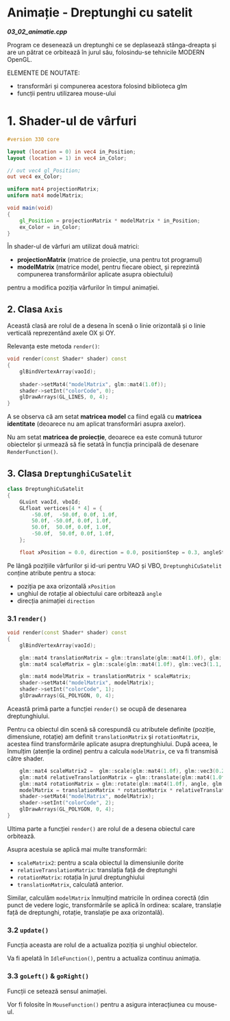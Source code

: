 # Animație - Dreptunghi cu satelit

**_03_02_animatie.cpp_**

Program ce desenează un dreptunghi ce se deplasează stânga-dreapta și are un pătrat ce orbitează
în jurul său, folosindu-se tehnicile MODERN OpenGL.

ELEMENTE DE NOUTATE:
- transformări și compunerea acestora folosind biblioteca glm
- funcții pentru utilizarea mouse-ului

# 1. Shader-ul de vârfuri
```vert
#version 330 core

layout (location = 0) in vec4 in_Position;   
layout (location = 1) in vec4 in_Color;      

// out vec4 gl_Position;
out vec4 ex_Color;     

uniform mat4 projectionMatrix;
uniform mat4 modelMatrix;

void main(void)
{
    gl_Position = projectionMatrix * modelMatrix * in_Position;
    ex_Color = in_Color;
} 
```
În shader-ul de vârfuri am utilizat două matrici:
- **projectionMatrix** (matrice de proiecție, una pentru tot programul)
- **modelMatrix** (matrice model, pentru fiecare obiect, și reprezintă compunerea
  transformărilor aplicate asupra obiectului)

pentru a modifica poziția vârfurilor în timpul animației.

## 2. Clasa `Axis`
Această clasă are rolul de a desena în scenă o linie orizontală și o linie verticală reprezentând
axele OX și OY.

Relevanța este metoda `render()`:
```cpp
void render(const Shader* shader) const
{
    glBindVertexArray(vaoId);
    
    shader->setMat4("modelMatrix", glm::mat4(1.0f));
    shader->setInt("colorCode", 0);
    glDrawArrays(GL_LINES, 0, 4);
}
```
A se observa că am setat **matricea model** ca fiind egală cu **matricea identitate**
(deoarece nu am aplicat transformări asupra axelor).

Nu am setat **matricea de proiecție**, deoarece ea este comună tuturor obiectelor și urmează
să fie setată în funcția principală de desenare `RenderFunction()`.

## 3. Clasa `DreptunghiCuSatelit`

```cpp
class DreptunghiCuSatelit
{
	GLuint vaoId, vboId;
	GLfloat vertices[4 * 4] = {
		-50.0f,  -50.0f, 0.0f, 1.0f,
		50.0f, -50.0f, 0.0f, 1.0f,
		50.0f,  50.0f, 0.0f, 1.0f,
		-50.0f,  50.0f, 0.0f, 1.0f,
	};

	float xPosition = 0.0, direction = 0.0, positionStep = 0.3, angleStep = 0.0002, angle = 0;
```

Pe lângă pozițiile vârfurilor și id-uri pentru VAO și VBO, `DreptunghiCuSatelit`
conține atribute pentru a stoca:
- poziția pe axa orizontală `xPosition`
- unghiul de rotație al obiectului care orbitează `angle`
- direcția animației `direction`

### 3.1 `render()`
```cpp
void render(const Shader* shader) const
{
    glBindVertexArray(vaoId);

    glm::mat4 translationMatrix = glm::translate(glm::mat4(1.0f), glm::vec3(xPosition, 0.0, 0.0));
    glm::mat4 scaleMatrix = glm::scale(glm::mat4(1.0f), glm::vec3(1.1, 0.3, 0.0));

    glm::mat4 modelMatrix = translationMatrix * scaleMatrix;
    shader->setMat4("modelMatrix", modelMatrix);
    shader->setInt("colorCode", 1);
    glDrawArrays(GL_POLYGON, 0, 4);
```
Această primă parte a funcției `render()` se ocupă de desenarea dreptunghiului.

Pentru ca obiectul din scenă să corespundă cu atributele definite (poziție, dimensiune, rotație)
am definit `translationMatrix` și `rotationMatrix`, acestea fiind transformările
aplicate asupra dreptunghiului. După aceea, le înmulțim (atenție la ordine) pentru
a calcula `modelMatrix`, ce va fi transmisă către shader.

```cpp
    glm::mat4 scaleMatrix2 =  glm::scale(glm::mat4(1.0f), glm::vec3(0.25, 0.25, 0.0));
    glm::mat4 relativeTranslationMatrix = glm::translate(glm::mat4(1.0f), glm::vec3(0, 80.0, 0.0));
    glm::mat4 rotationMatrix = glm::rotate(glm::mat4(1.0f), angle, glm::vec3(0, 0, 1));
    modelMatrix = translationMatrix * rotationMatrix * relativeTranslationMatrix * scaleMatrix2;
    shader->setMat4("modelMatrix", modelMatrix);
    shader->setInt("colorCode", 2);
    glDrawArrays(GL_POLYGON, 0, 4);
}
```
Ultima parte a funcției `render()` are rolul de a desena obiectul care orbitează.

Asupra acestuia se aplică mai multe transformări:
- `scaleMatrix2`: pentru a scala obiectul la dimensiunile dorite
- `relativeTranslationMatrix`: translația față de dreptunghi
- `rotationMatrix`: rotația în jurul dreptunghiului
- `translationMatrix`, calculată anterior.

Similar, calculăm `modelMatrix` înmulțind matricile în ordinea corectă (din punct de vedere logic,
transformările se aplică în ordinea: scalare, translație față de dreptunghi, rotație, translație pe axa orizontală).

### 3.2 `update()`
Funcția aceasta are rolul de a actualiza poziția și unghiul obiectelor.

Va fi apelată în `IdleFunction()`, pentru a actualiza continuu animația.

### 3.3 `goLeft()` & `goRight()`
Funcții ce setează sensul animației.

Vor fi folosite în `MouseFunction()` pentru a asigura interacțiunea cu mouse-ul.